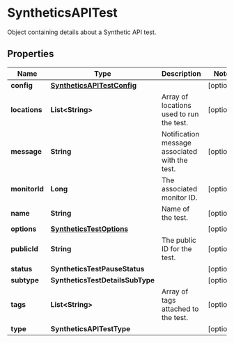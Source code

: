 

# SyntheticsAPITest

Object containing details about a Synthetic API test.
## Properties

Name | Type | Description | Notes
------------ | ------------- | ------------- | -------------
**config** | [**SyntheticsAPITestConfig**](SyntheticsAPITestConfig.md) |  |  [optional]
**locations** | **List&lt;String&gt;** | Array of locations used to run the test. |  [optional]
**message** | **String** | Notification message associated with the test. |  [optional]
**monitorId** | **Long** | The associated monitor ID. |  [optional]
**name** | **String** | Name of the test. |  [optional]
**options** | [**SyntheticsTestOptions**](SyntheticsTestOptions.md) |  |  [optional]
**publicId** | **String** | The public ID for the test. |  [optional]
**status** | **SyntheticsTestPauseStatus** |  |  [optional]
**subtype** | **SyntheticsTestDetailsSubType** |  |  [optional]
**tags** | **List&lt;String&gt;** | Array of tags attached to the test. |  [optional]
**type** | **SyntheticsAPITestType** |  |  [optional]



